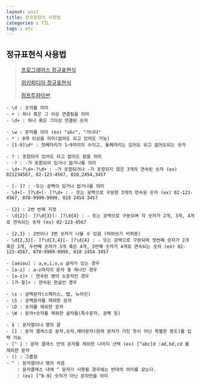 ```yaml
---
layout: post
title: 정규표현식 사용법
categories : TIL
tags : etc
---
```


## 정규표현식 사용법

>[프로그래머스 정규표현식](https://programmers.co.kr/learn/courses/11) 
>
>[위키피디아 정규표현식](https://ko.wikipedia.org/wiki/%EC%A0%95%EA%B7%9C_%ED%91%9C%ED%98%84%EC%8B%9D) 
>
>[점프투파이썬](https://wikidocs.net/4308#_2)

```
- \d : 숫자를 의미
- + : 하나 혹은 그 이상 연결됨을 의미
- \d+ : 하나 혹은 그이상 연결된 숫자
 
- \w : 문자를 의미 (ex) "abc", "가나다"
- * : 0개 이상을 의미(없어도 되고 있어도 가능)
- [1-9]\d* : 첫째자리가 1~9까지의 수이고, 둘째자리는 있어도 되고 없어도되는 숫자

- ? : 포함되어 있어도 되고 없어도 됨을 의미
- -? : -가 포함되어 있거나 없거나를 의미
- \d+-?\d+-?\d+ : -가 포함되거나 -가 포함되지 않은 3개의 연속된 숫자 (ex) 021234567, 02-123-4567, 010,2454,3457

- [- ]? : -또는 공백이 있거나 없거나를 의미
- \d+[- ]?\d+[- ]?\d+ : - 또는 공백으로 구분한 3개의 연속된 숫자 (ex) 02-123-4567, 070-9999-9999, 010 2454 3457

- {2} : 2번 반복 지정
- \d{2}[- ]?\d{3}[- ]?\d{4} : - 또는 공백으로 구분되며 각 숫자가 2개, 3개, 4개로 연속되는 숫자 (ex) 02-123-4567

- {2,3} : 2번이나 3번 숫자가 나올 수 있음 (띄어쓰기 비허용)
- \d{2,3}[- ]?\d{3,4}[- ]?\d{4} : - 또는 공백으로 구분되며 첫번째 숫자가 2개 혹은 3개, 두번째 숫자가 3개 혹은 4개, 3번째 숫자가 4개로 연속되는 숫자 (ex) 02-123-4567, 070-9999-9999, 010 2454 3457

- [aeiou] : a,e,i,o,u 글자가 있는 경우
- [a-z] : a~z까지의 문자 중 하나인 경우
- [a-z]+ : 연속된 영어 소문자인 경우
- [가-힣]+ : 연속된 한글인 경우

- \s : 공백문자(스페이스, 탭, 뉴라인)
- \S : 공백문자를 제외한 문자
- \D : 숫자를 제외한 문자
- \W : 문자+숫자를 제외한 글자들(특수문자, 공백 등)

- $ : 문자열이나 행의 끝
- [] : 문자 클래스로 문자,숫자,메타문자(원래 문자가 가진 뜻이 아닌 특별한 용도)를 입력 가능
- [^ ] : 문자 클래스 안의 문자를 제외한 나머지 선택 (ex) [^abc]d :ad,bd,cd 를 제외한 문자
- () : 그룹핑
- ^ : 문자열이나 행의 처음
    : 문자클래스 내에 ^ 문자가 사용될 경우에는 반대의 의미를 갖는다. 
    : (ex) [^0-9] 숫자가 아닌 문자만을 의미
```






